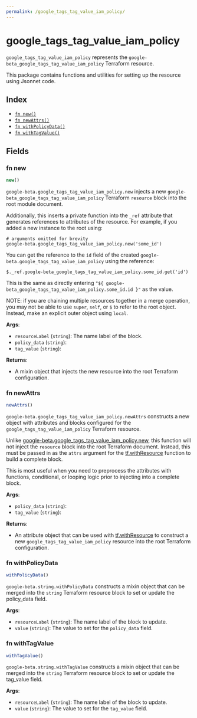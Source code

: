 ```yaml
---
permalink: /google_tags_tag_value_iam_policy/
---
```


# google_tags_tag_value_iam_policy

`google_tags_tag_value_iam_policy` represents the `google-beta_google_tags_tag_value_iam_policy` Terraform resource.



This package contains functions and utilities for setting up the resource using Jsonnet code.


## Index

* [`fn new()`](#fn-new)
* [`fn newAttrs()`](#fn-newattrs)
* [`fn withPolicyData()`](#fn-withpolicydata)
* [`fn withTagValue()`](#fn-withtagvalue)

## Fields

### fn new

```ts
new()
```


`google-beta.google_tags_tag_value_iam_policy.new` injects a new `google-beta_google_tags_tag_value_iam_policy` Terraform `resource`
block into the root module document.

Additionally, this inserts a private function into the `_ref` attribute that generates references to attributes of the
resource. For example, if you added a new instance to the root using:

    # arguments omitted for brevity
    google-beta.google_tags_tag_value_iam_policy.new('some_id')

You can get the reference to the `id` field of the created `google-beta.google_tags_tag_value_iam_policy` using the reference:

    $._ref.google-beta_google_tags_tag_value_iam_policy.some_id.get('id')

This is the same as directly entering `"${ google-beta_google_tags_tag_value_iam_policy.some_id.id }"` as the value.

NOTE: if you are chaining multiple resources together in a merge operation, you may not be able to use `super`, `self`,
or `$` to refer to the root object. Instead, make an explicit outer object using `local`.

**Args**:
  - `resourceLabel` (`string`): The name label of the block.
  - `policy_data` (`string`): 
  - `tag_value` (`string`): 

**Returns**:
- A mixin object that injects the new resource into the root Terraform configuration.


### fn newAttrs

```ts
newAttrs()
```


`google-beta.google_tags_tag_value_iam_policy.newAttrs` constructs a new object with attributes and blocks configured for the `google_tags_tag_value_iam_policy`
Terraform resource.

Unlike [google-beta.google_tags_tag_value_iam_policy.new](#fn-google_tags_tag_value_iam_policynew), this function will not inject the `resource`
block into the root Terraform document. Instead, this must be passed in as the `attrs` argument for the
[tf.withResource](https://github.com/tf-libsonnet/core/tree/main/docs#fn-withresource) function to build a complete block.

This is most useful when you need to preprocess the attributes with functions, conditional, or looping logic prior to
injecting into a complete block.

**Args**:
  - `policy_data` (`string`): 
  - `tag_value` (`string`): 

**Returns**:
  - An attribute object that can be used with [tf.withResource](https://github.com/tf-libsonnet/core/tree/main/docs#fn-withresource) to construct a new `google_tags_tag_value_iam_policy` resource into the root Terraform configuration.


### fn withPolicyData

```ts
withPolicyData()
```

`google-beta.string.withPolicyData` constructs a mixin object that can be merged into the `string`
Terraform resource block to set or update the policy_data field.



**Args**:
  - `resourceLabel` (`string`): The name label of the block to update.
  - `value` (`string`): The value to set for the `policy_data` field.


### fn withTagValue

```ts
withTagValue()
```

`google-beta.string.withTagValue` constructs a mixin object that can be merged into the `string`
Terraform resource block to set or update the tag_value field.



**Args**:
  - `resourceLabel` (`string`): The name label of the block to update.
  - `value` (`string`): The value to set for the `tag_value` field.
